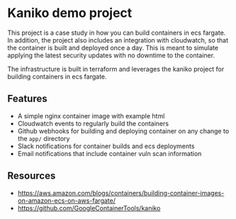 # Kaniko demo project

This project is a case study in how you can build containers in ecs fargate. In addition, the project also includes an integration with cloudwatch, so that the container is built and deployed once a day. This is meant to simulate applying the latest security updates with no downtime to the container.

The infrastructure is built in terraform and leverages the kaniko project for building containers in ecs fargate.

## Features

+ A simple nginx container image with example html
+ Cloudwatch events to regularly build the containers
+ Github webhooks for building and deploying container on any change to the `app/` directory
+ Slack notifications for container builds and ecs deployments
+ Email notifications that include container vuln scan information

## Resources

+ https://aws.amazon.com/blogs/containers/building-container-images-on-amazon-ecs-on-aws-fargate/
+ https://github.com/GoogleContainerTools/kaniko

